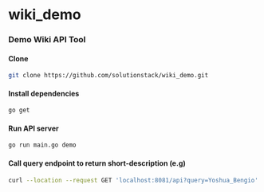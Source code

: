 # wiki_demo

### Demo Wiki API Tool


#### Clone
```bash
git clone https://github.com/solutionstack/wiki_demo.git
```
#### Install dependencies
```bash
go get
```

#### Run API server
```bash
go run main.go demo
```

#### Call query endpoint to return short-description (e.g)
```bash
curl --location --request GET 'localhost:8081/api?query=Yoshua_Bengio'
```
